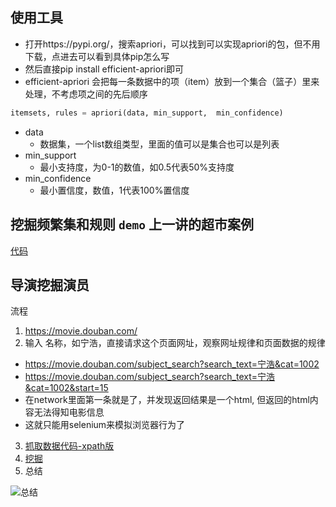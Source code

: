 ## 使用工具 
- 打开https://pypi.org/，搜索apriori，可以找到可以实现apriori的包，但不用下载，点进去可以看到具体pip怎么写
- 然后直接pip install efficient-apriori即可
- efficient-apriori 会把每一条数据中的项（item）放到一个集合（篮子）里来处理，不考虑项之间的先后顺序
```python
itemsets, rules = apriori(data, min_support,  min_confidence)

```

- data 
  - 数据集，一个list数组类型，里面的值可以是集合也可以是列表
- min_support
  - 最小支持度，为0-1的数值，如0.5代表50%支持度
- min_confidence
  - 最小置信度，数值，1代表100%置信度
  

## 挖掘频繁集和规则 ` demo ` 上一讲的超市案例

[代码](demo1.py)

## 导演挖掘演员

流程

1. https://movie.douban.com/
2. 输入 名称，如宁浩，直接请求这个页面网址，观察网址规律和页面数据的规律
 - https://movie.douban.com/subject_search?search_text=宁浩&cat=1002
 - https://movie.douban.com/subject_search?search_text=宁浩&cat=1002&start=15
 - 在network里面第一条就是了，并发现返回结果是一个html, 但返回的html内容无法得知电影信息
 - 这就只能用selenium来模拟浏览器行为了

3. [抓取数据代码-xpath版](demo2.py)
4. [挖掘](demo3.py)
5. 总结

![总结](data_dig.png)

 